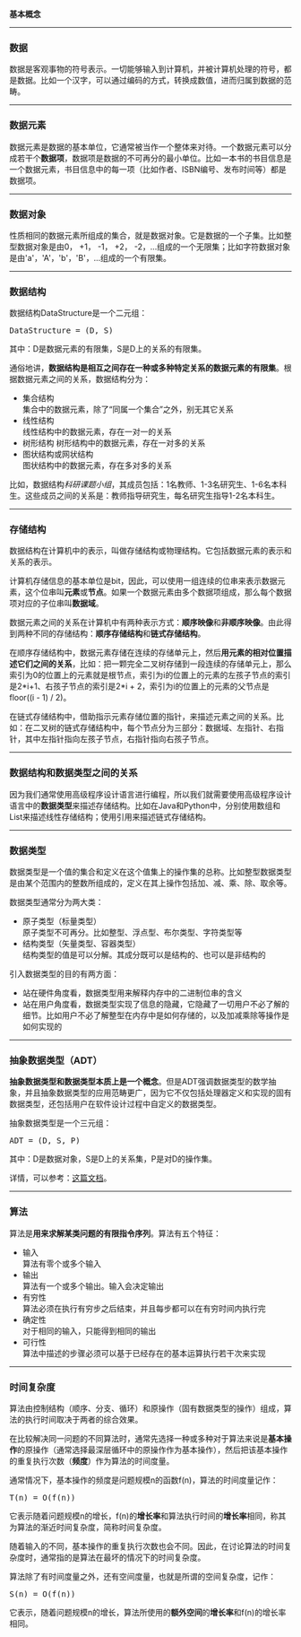 **基本概念**

---

### 数据

数据是客观事物的符号表示。一切能够输入到计算机，并被计算机处理的符号，都是数据。比如一个汉字，可以通过编码的方式，转换成数值，进而归属到数据的范畴。

---

### 数据元素

数据元素是数据的基本单位，它通常被当作一个整体来对待。一个数据元素可以分成若干个**数据项**，数据项是数据的不可再分的最小单位。比如一本书的书目信息是一个数据元素，书目信息中的每一项（比如作者、ISBN编号、发布时间等）都是数据项。

---

### 数据对象

性质相同的数据元素所组成的集合，就是数据对象。它是数据的一个子集。比如整型数据对象是由0， +1， -1， +2， -2，...组成的一个无限集；比如字符数据对象是由'a'，'A'，'b'，'B'，...组成的一个有限集。

---

### 数据结构

数据结构DataStructure是一个二元组：

<pre>
DataStructure = (D, S)
</pre>

其中：D是数据元素的有限集，S是D上的关系的有限集。

通俗地讲，**数据结构是相互之间存在一种或多种特定关系的数据元素的有限集**。根据数据元素之间的关系，数据结构分为：

* 集合结构  
集合中的数据元素，除了“同属一个集合”之外，别无其它关系
* 线性结构  
线性结构中的数据元素，存在一对一的关系
* 树形结构
树形结构中的数据元素，存在一对多的关系
* 图状结构或网状结构  
图状结构中的数据元素，存在多对多的关系

比如，数据结构*科研课题小组*，其成员包括：1名教师、1-3名研究生、1-6名本科生。这些成员之间的关系是：教师指导研究生，每名研究生指导1-2名本科生。

---

### 存储结构

数据结构在计算机中的表示，叫做存储结构或物理结构。它包括数据元素的表示和关系的表示。

计算机存储信息的基本单位是bit，因此，可以使用一组连续的位串来表示数据元素，这个位串叫**元素**或**节点**。如果一个数据元素由多个数据项组成，那么每个数据项对应的子位串叫**数据域**。

数据元素之间的关系在计算机中有两种表示方式：**顺序映像**和**非顺序映像**。由此得到两种不同的存储结构：**顺序存储结构**和**链式存储结构**。

在顺序存储结构中，数据元素存储在连续的存储单元上，然后**用元素的相对位置描述它们之间的关系**，比如：把一颗完全二叉树存储到一段连续的存储单元上，那么索引为0的位置上的元素就是根节点，索引为i的位置上的元素的左孩子节点的索引是2\*i+1、右孩子节点的索引是2\*i + 2，索引为i的位置上的元素的父节点是floor((i - 1) / 2)。

在链式存储结构中，借助指示元素存储位置的指针，来描述元素之间的关系。比如：在二叉树的链式存储结构中，每个节点分为三部分：数据域、左指针、右指针，其中左指针指向左孩子节点，右指针指向右孩子节点。

---

### 数据结构和数据类型之间的关系

因为我们通常使用高级程序设计语言进行编程，所以我们就需要使用高级程序设计语言中的**数据类型**来描述存储结构。比如在Java和Python中，分别使用数组和List来描述线性存储结构；使用引用来描述链式存储结构。

---

### 数据类型

数据类型是一个值的集合和定义在这个值集上的操作集的总称。比如整型数据类型是由某个范围内的整数所组成的，定义在其上操作包括加、减、乘、除、取余等。

数据类型通常分为两大类：

* 原子类型（标量类型）  
原子类型不可再分。比如整型、浮点型、布尔类型、字符类型等
* 结构类型（矢量类型、容器类型）  
结构类型的值是可以分解。其成分既可以是结构的、也可以是非结构的

引入数据类型的目的有两方面：

* 站在硬件角度看，数据类型用来解释内存中的二进制位串的含义
* 站在用户角度看，数据类型实现了信息的隐藏，它隐藏了一切用户不必了解的细节。比如用户不必了解整型在内存中是如何存储的，以及加减乘除等操作是如何实现的

---

### 抽象数据类型（ADT）

**抽象数据类型和数据类型本质上是一个概念**。但是ADT强调数据类型的数学抽象，并且抽象数据类型的应用范畴更广，因为它不仅包括处理器定义和实现的固有数据类型，还包括用户在软件设计过程中自定义的数据类型。

抽象数据类型是一个三元组：

<pre>
ADT = (D, S, P)
</pre>

其中：D是数据对象，S是D上的关系集，P是对D的操作集。

详情，可以参考：[这篇文档](https://www.xuebuyuan.com/3187404.html)。  

---

### 算法

算法是**用来求解某类问题的有限指令序列**。算法有五个特征：  

* 输入  
算法有零个或多个输入
* 输出  
算法有一个或多个输出。输入会决定输出
* 有穷性  
算法必须在执行有穷步之后结束，并且每步都可以在有穷时间内执行完
* 确定性  
对于相同的输入，只能得到相同的输出
* 可行性  
算法中描述的步骤必须可以基于已经存在的基本运算执行若干次来实现

---

### 时间复杂度

算法由控制结构（顺序、分支、循环）和原操作（固有数据类型的操作）组成，算法的执行时间取决于两者的综合效果。

在比较解决同一问题的不同算法时，通常先选择一种或多种对于算法来说是**基本操作**的原操作（通常选择最深层循环中的原操作作为基本操作），然后把该基本操作的重复执行次数（**频度**）作为算法的时间度量。

通常情况下，基本操作的频度是问题规模n的函数f(n)，算法的时间度量记作：

<pre>
T(n) = O(f(n))
</pre>

它表示随着问题规模n的增长，f(n)的**增长率**和算法执行时间的**增长率**相同，称其为算法的渐近时间复杂度，简称时间复杂度。

随着输入的不同，基本操作的重复执行次数也会不同。因此，在讨论算法的时间复杂度时，通常指的是算法在最坏的情况下的时间复杂度。

算法除了有时间度量之外，还有空间度量，也就是所谓的空间复杂度，记作：

<pre>
S(n) = O(f(n))
</pre>

它表示，随着问题规模n的增长，算法所使用的**额外空间**的**增长率**和f(n)的增长率相同。
